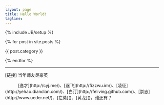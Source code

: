 ```yaml
---
layout: page
title: Hello World!
tagline: 
---
```

{% include JB/setup %}

{% for post in site.posts %}
  <p>
    <span>{{ post.category }}</span>
  </p>
{% endfor %}
<hr>
<p>[链接] 当年师友尽豪英</p>
　　　[逸才](http://cyj.me/)、[逐飞](http://fizzwu.im/)、[凌征](http://yehao.diandian.com/)、[白汀](http://feliving.github.com/)、[崇志](http://www.ueder.net/)、[左莫]()、[黄龙]()，谁还有？
